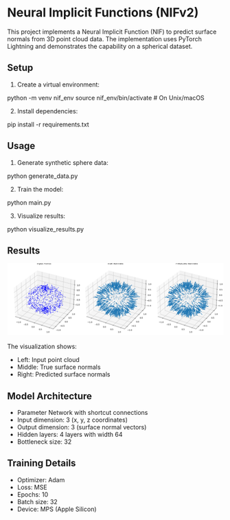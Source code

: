 # Neural Implicit Functions (NIFv2)

This project implements a Neural Implicit Function (NIF) to predict surface normals from 3D point cloud data. The implementation uses PyTorch Lightning and demonstrates the capability on a spherical dataset.

## Setup

1. Create a virtual environment:

python -m venv nif_env
source nif_env/bin/activate # On Unix/macOS

2. Install dependencies:

pip install -r requirements.txt

## Usage

1. Generate synthetic sphere data:

python generate_data.py

2. Train the model:

python main.py

3. Visualize results:

python visualize_results.py

## Results
![Results](results.png)

The visualization shows:
- Left: Input point cloud
- Middle: True surface normals
- Right: Predicted surface normals

## Model Architecture
- Parameter Network with shortcut connections
- Input dimension: 3 (x, y, z coordinates)
- Output dimension: 3 (surface normal vectors)
- Hidden layers: 4 layers with width 64
- Bottleneck size: 32

## Training Details
- Optimizer: Adam
- Loss: MSE
- Epochs: 10
- Batch size: 32
- Device: MPS (Apple Silicon) 
